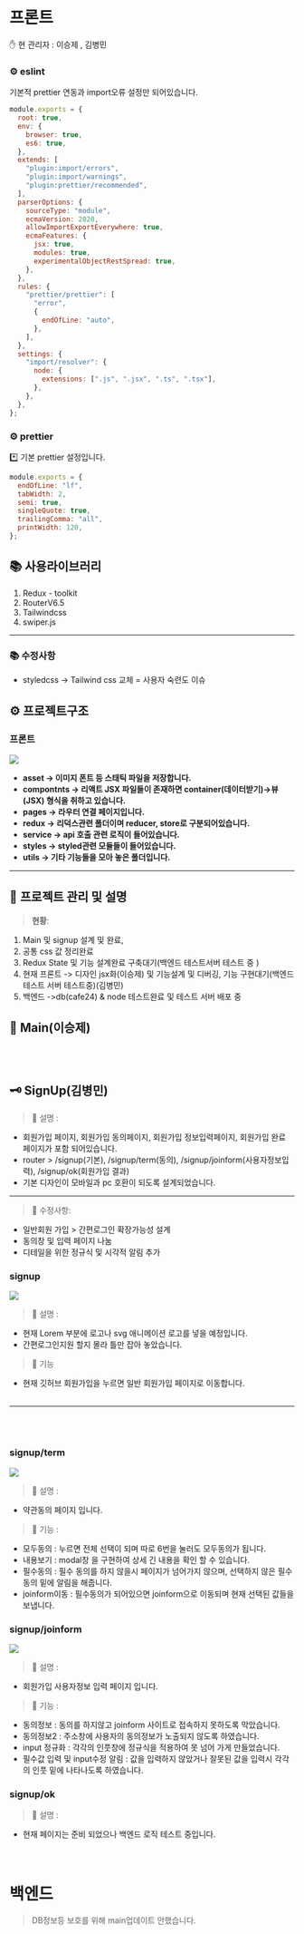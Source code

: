 # 프론트

<aside>
✋ 현 관리자 : 이승제 , 김병민

</aside>

### ⚙️ eslint

<aside>
 기본적 prettier 연동과 import오류 설정만 되어있습니다.

</aside>

```jsx
module.exports = {
  root: true,
  env: {
    browser: true,
    es6: true,
  },
  extends: [
    "plugin:import/errors",
    "plugin:import/warnings",
    "plugin:prettier/recommended",
  ],
  parserOptions: {
    sourceType: "module",
    ecmaVersion: 2020,
    allowImportExportEverywhere: true,
    ecmaFeatures: {
      jsx: true,
      modules: true,
      experimentalObjectRestSpread: true,
    },
  },
  rules: {
    "prettier/prettier": [
      "error",
      {
        endOfLine: "auto",
      },
    ],
  },
  settings: {
    "import/resolver": {
      node: {
        extensions: [".js", ".jsx", ".ts", ".tsx"],
      },
    },
  },
};
```

### ⚙️ prettier

<aside>
*️⃣ 기본 prettier 설정입니다.

</aside>

```jsx
module.exports = {
  endOfLine: "lf",
  tabWidth: 2,
  semi: true,
  singleQuote: true,
  trailingComma: "all",
  printWidth: 120,
};
```

## 📚 사용라이브러리

1. Redux - toolkit
2. RouterV6.5
3. Tailwindcss
4. swiper.js

---

### 📚 수정사항

- styledcss -> Tailwind css 교체 = 사용자 숙련도 이슈

## ⚙️ 프로젝트구조

### 프론트

![](./reaemeAssets/%ED%94%84%EB%A1%9C%EC%A0%9D%ED%8A%B8%EA%B5%AC%EC%A1%B0.png)

- **asset → 이미지 폰트 등 스태틱 파일을 저장합니다.**
- **compontnts → 리액트 JSX 파일들이 존재하면 container(데이터받기)→뷰(JSX) 형식을 취하고 있습니다.**
- **pages → 라우터 연결 페이지입니다.**
- **redux → 리덕스관련 폴더이며 reducer, store로 구분되어있습니다.**
- **service → api 호출 관련 로직이 들어있습니다.**
- **styles → styled관련 모듈들이 들어있습니다.**
- **utils → 기타 기능들을 모아 놓은 폴더입니다.**

---

## 📰 프로젝트 관리 및 설명

> **현황**:

1.  Main 및 signup 설계 및 완료,
2.  공통 css 값 정리완료
3.  Redux State 및 기능 설계완료 구축대기(백엔드 테스트서버 테스트 중 )
4.  현재 프론트 -> 디자인 jsx화(이승제) 및 기능설계 및 디버깅, 기능 구현대기(백엔드 테스트 서버 테스트중)(김병민)
5.  백엔드 ->db(cafe24) & node 테스트완료 및 테스트 서버 배포 중
    <br>

## **💎 Main(이승제)**

<br><br>

## **🗝️ SignUp(김병민)**

> 📜 설명 :

- 회원가입 페이지, 회원가입 동의페이지, 회원가입 정보입력페이지, 회원가입 완료 페이지가 포함 되어있습니다.
- router > /signup(기본), /signup/term(동의), /signup/joinform(사용자정보입력), /signup/ok(회원가입 결과)
- 기본 디자인이 모바일과 pc 호환이 되도록 설계되었습니다.

---

> 📜 수정사항:

- 일반회원 가입 > 간편로그인 확장가능성 설계
- 동의창 및 입력 페이지 나눔
- 디테일을 위한 정규식 및 시각적 알림 추가

### signup

![](./reaemeAssets/signup%ED%8E%98%EC%9D%B4%EC%A7%80.png)

> 📜 설명 :

- 현재 Lorem 부분에 로고나 svg 애니메이션 로고를 넣을 예정입니다.
- 간편로그인지원 할지 몰라 틀만 잡아 놓았습니다.

> 📜 기능

- 현재 깃허브 회원가입을 누르면 일반 회원가입 페이지로 이동합니다.
  <br>
  <br>

---

<br>
<br>

### signup/term

![](./reaemeAssets/term%ED%8E%98%EC%9D%B4%EC%A7%80.png)

> 📜 설명 :

- 약관동의 페이지 입니다.

> 📜 기능 :

- 모두동의 : 누르면 전체 선택이 되며 따로 6번을 눌러도 모두동의가 됩니다.
- 내용보기 : modal창 을 구현하여 상세 긴 내용을 확인 할 수 있습니다.
- 필수동의 : 필수 동의를 하지 않을시 페이지가 넘어가지 않으며, 선택하지 않은 필수 동의 밑에 알림을 해줍니다.
- joinform이동 : 필수동의가 되어있으면 joinform으로 이동되며 현재 선택된 값들을 보냅니다.

### signup/joinform

![](./reaemeAssets/joinform%ED%8E%98%EC%9D%B4%EC%A7%80.png)

> 📜 설명 :

- 회원가입 사용자정보 입력 페이지 입니다.

> 📜 기능 :

- 동의정보 : 동의를 하지않고 joinform 사이트로 접속하지 못하도록 막았습니다.
- 동의정보2 : 주소창에 사용자의 동의정보가 노출되지 않도록 하였습니다.
- input 정규화 : 각각의 인풋창에 정규식을 적용하여 못 넘어 가게 만들었습니다.
- 필수값 입력 및 input수정 알림 : 값을 입력하지 않았거나 잘못된 값을 입력시 각각의 인풋 밑에 나타나도록 하였습니다.

### signup/ok

> 📜 설명 :

- 현재 페이지는 준비 되었으나 백엔드 로직 테스트 중입니다.
  <br>
  <br>
  <br>

# 백엔드

> DB정보등 보호를 위해 main업데이트 안했습니다.
